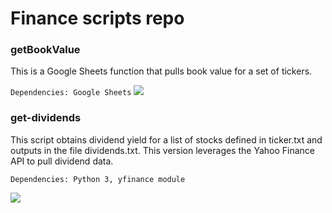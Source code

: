 # Finance scripts repo

### getBookValue

This is a Google Sheets function that pulls book value for a set of tickers.

```Dependencies: Google Sheets```
![](https://github.com/sancheza/Finance-scripts/blob/main/getBookValueFMP-demo.gif)


### get-dividends

This script obtains dividend yield for a list of stocks defined in ticker.txt and outputs in the file dividends.txt. This version leverages the Yahoo Finance API to pull dividend data.

```Dependencies: Python 3, yfinance module```

![](https://github.com/sancheza/Finance-scripts/blob/main/get-dividends-demo.gif)



